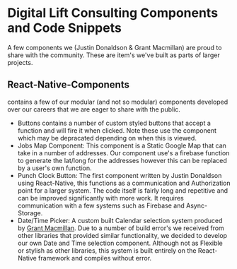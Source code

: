 # Digital Lift Consulting Components and Code Snippets
A few components we (Justin Donaldson &amp; Grant Macmillan) are proud to share with the community. These are item's we've built as parts of larger projects.

## React-Native-Components 
contains a few of our modular (and not so modular) components developed over our careers that we are eager to share with the public.
- Buttons contains a number of custom styled buttons that accept a function and will fire it when clicked. Note these use the <Pressable> component which may be depracated depending on when this is viewed.
- Jobs Map Component: This component is a Static Google Map that can take in a number of addresses. Our component use's a firebase function to generate the lat/long for the addresses however this can be replaced by a user's own function.
- Punch Clock Button: The first component written by Justin Donaldson using React-Native, this functions as a communication and Authorization point for a larger system. The code itself is fairly long and repetitive and can be improved significantly with more work. It requires communication with a few systems such as Firebase and Async-Storage.
- Date/Time Picker: A custom built Calendar selection system produced by [Grant Macmillan](https://github.com/grantmacmillan). Due to a number of build error's we received from other libraries that provided similar functionality, we decided to develop our own Date and Time selection component. Although not as Flexible or stylish as other libraries, this system is built entirely on the React-Native framework and compiles without error.
